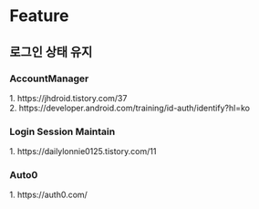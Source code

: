 <h1>Feature</h1>
<h2>로그인 상태 유지</h2>
<h3>AccountManager</h3>
1. https://jhdroid.tistory.com/37</br>
2. https://developer.android.com/training/id-auth/identify?hl=ko</br>

<h3>Login Session Maintain</h3>
1. https://dailylonnie0125.tistory.com/11</br>

<h3>Auto0</h3>
1. https://auth0.com/
